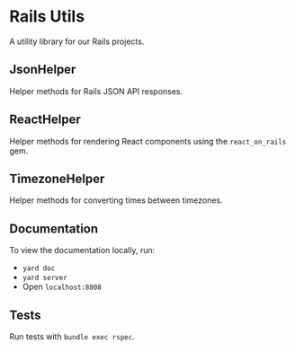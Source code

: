 # Rails Utils
A utility library for our Rails projects.

## JsonHelper
Helper methods for Rails JSON API responses.

## ReactHelper
Helper methods for rendering React components using the `react_on_rails` gem.

## TimezoneHelper
Helper methods for converting times between timezones.

## Documentation
To view the documentation locally, run:
+ `yard doc`
+ `yard server`
+ Open `localhost:8808`

## Tests
Run tests with `bundle exec rspec`.
